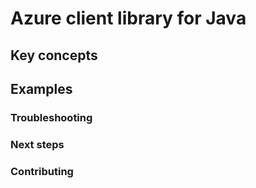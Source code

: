 # Azure client library for Java

## Key concepts

## Examples

### Troubleshooting

### Next steps

### Contributing
